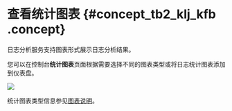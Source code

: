 # 查看统计图表 {#concept_tb2_klj_kfb .concept}

日志分析服务支持图表形式展示日志分析结果。

您可以在控制台**统计图表**页面根据需要选择不同的图表类型或将日志统计图表添加到仪表盘。

![](http://static-aliyun-doc.oss-cn-hangzhou.aliyuncs.com/assets/img/22760/155228426736041_zh-CN.png)

统计图表类型信息参见[图表说明](../../../../../intl.zh-CN/用户指南/可视化分析/分析图表/图表说明.md#)。

